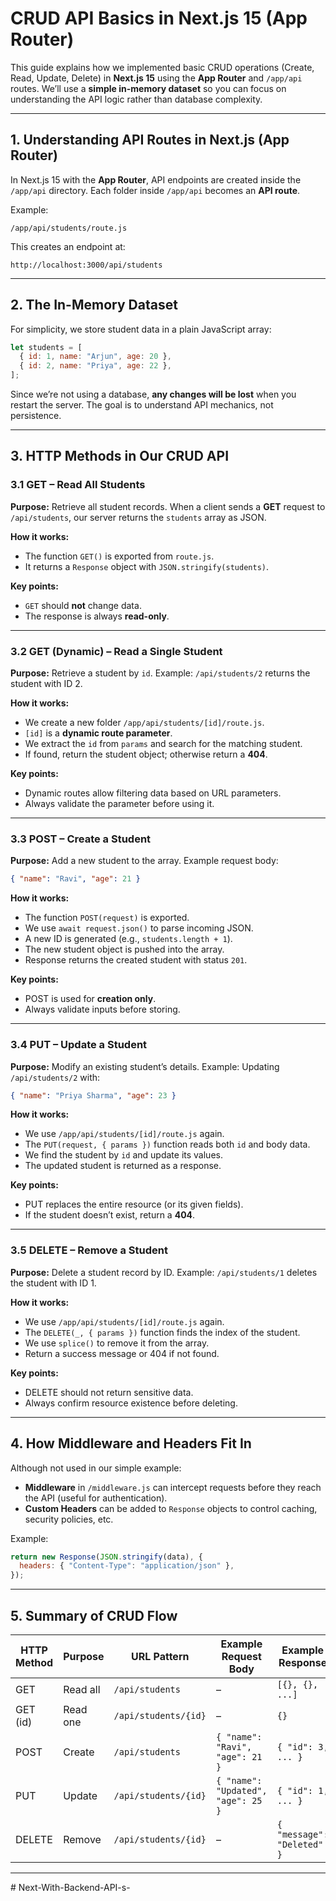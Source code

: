 # CRUD API Basics in Next.js 15 (App Router)

This guide explains how we implemented basic CRUD operations (Create, Read, Update, Delete) in **Next.js 15** using the **App Router** and `/app/api` routes.
We’ll use a **simple in-memory dataset** so you can focus on understanding the API logic rather than database complexity.

---

## 1. Understanding API Routes in Next.js (App Router)

In Next.js 15 with the **App Router**, API endpoints are created inside the `/app/api` directory.
Each folder inside `/app/api` becomes an **API route**.

Example:

```
/app/api/students/route.js
```

This creates an endpoint at:

```
http://localhost:3000/api/students
```

---

## 2. The In-Memory Dataset

For simplicity, we store student data in a plain JavaScript array:

```javascript
let students = [
  { id: 1, name: "Arjun", age: 20 },
  { id: 2, name: "Priya", age: 22 },
];
```

Since we’re not using a database, **any changes will be lost** when you restart the server.
The goal is to understand API mechanics, not persistence.

---

## 3. HTTP Methods in Our CRUD API

### 3.1 GET – Read All Students

**Purpose:** Retrieve all student records.
When a client sends a **GET** request to `/api/students`, our server returns the `students` array as JSON.

**How it works:**

- The function `GET()` is exported from `route.js`.
- It returns a `Response` object with `JSON.stringify(students)`.

**Key points:**

- `GET` should **not** change data.
- The response is always **read-only**.

---

### 3.2 GET (Dynamic) – Read a Single Student

**Purpose:** Retrieve a student by `id`.
Example: `/api/students/2` returns the student with ID 2.

**How it works:**

- We create a new folder `/app/api/students/[id]/route.js`.
- `[id]` is a **dynamic route parameter**.
- We extract the `id` from `params` and search for the matching student.
- If found, return the student object; otherwise return a **404**.

**Key points:**

- Dynamic routes allow filtering data based on URL parameters.
- Always validate the parameter before using it.

---

### 3.3 POST – Create a Student

**Purpose:** Add a new student to the array.
Example request body:

```json
{ "name": "Ravi", "age": 21 }
```

**How it works:**

- The function `POST(request)` is exported.
- We use `await request.json()` to parse incoming JSON.
- A new ID is generated (e.g., `students.length + 1`).
- The new student object is pushed into the array.
- Response returns the created student with status `201`.

**Key points:**

- POST is used for **creation only**.
- Always validate inputs before storing.

---

### 3.4 PUT – Update a Student

**Purpose:** Modify an existing student’s details.
Example: Updating `/api/students/2` with:

```json
{ "name": "Priya Sharma", "age": 23 }
```

**How it works:**

- We use `/app/api/students/[id]/route.js` again.
- The `PUT(request, { params })` function reads both `id` and body data.
- We find the student by `id` and update its values.
- The updated student is returned as a response.

**Key points:**

- PUT replaces the entire resource (or its given fields).
- If the student doesn’t exist, return a **404**.

---

### 3.5 DELETE – Remove a Student

**Purpose:** Delete a student record by ID.
Example: `/api/students/1` deletes the student with ID 1.

**How it works:**

- We use `/app/api/students/[id]/route.js` again.
- The `DELETE(_, { params })` function finds the index of the student.
- We use `splice()` to remove it from the array.
- Return a success message or 404 if not found.

**Key points:**

- DELETE should not return sensitive data.
- Always confirm resource existence before deleting.

---

## 4. How Middleware and Headers Fit In

Although not used in our simple example:

- **Middleware** in `/middleware.js` can intercept requests before they reach the API (useful for authentication).
- **Custom Headers** can be added to `Response` objects to control caching, security policies, etc.

Example:

```javascript
return new Response(JSON.stringify(data), {
  headers: { "Content-Type": "application/json" },
});
```

---

## 5. Summary of CRUD Flow

| HTTP Method | Purpose  | URL Pattern          | Example Request Body               | Example Response           |
| ----------- | -------- | -------------------- | ---------------------------------- | -------------------------- |
| GET         | Read all | `/api/students`      | –                                  | `[{}, {}, ...]`            |
| GET (id)    | Read one | `/api/students/{id}` | –                                  | `{}`                       |
| POST        | Create   | `/api/students`      | `{ "name": "Ravi", "age": 21 }`    | `{ "id": 3, ... }`         |
| PUT         | Update   | `/api/students/{id}` | `{ "name": "Updated", "age": 25 }` | `{ "id": 1, ... }`         |
| DELETE      | Remove   | `/api/students/{id}` | –                                  | `{ "message": "Deleted" }` |

---
#   N e x t - W i t h - B a c k e n d - A P I - s -  
 